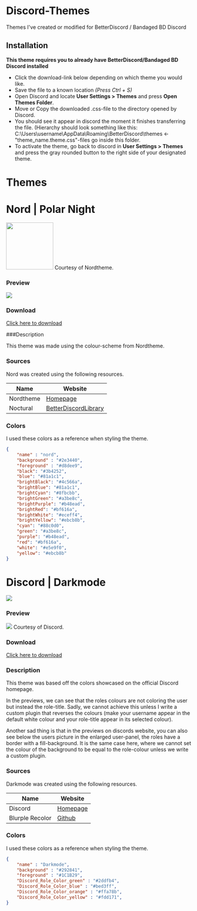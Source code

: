 # Discord-Themes

Themes I've created or modified for BetterDiscord / Bandaged BD Discord

## Installation
**This theme requires you to already have BetterDiscord/Bandaged BD Discord installed**
- Click the download-link below depending on which theme you would like.
- Save the file to a known location *(Press Ctrl + S)*
- Open Discord and locate **User Settings > Themes** and press **Open Themes Folder**.
- Move or Copy the downloaded .css-file to the directory opened by Discord.
- You should see it appear in discord the moment it finishes transferring the file. 
(Hierarchy should look something like this:
 C:\Users\username\AppData\Roaming\BetterDiscord\themes ← "theme_name.theme.css"-files go inside this folder.
- To activate the theme, go back to discord in **User Settings > Themes** and press the gray rounded button to the right side of your designated theme.

# Themes
# Nord | Polar Night
<img src="https://spectrum.imgix.net/communities/0f986bc0-0520-46d5-a57a-f845546f965f/7fc4712c-1e5a-423f-8418-2a0d0fca4762-nord-logo-avatar.png?w=256&h=256&dpr=2&auto=compress&expires=1592352000000&ixlib=js-1.3.0&s=d478c37b9717e9bb9754c9aae6fff065" width="128">
Courtesy of Nordtheme.

### Preview
<img src="https://sivert.xyz/wp-content/uploads/2020/07/discord-nord.png">

### Download
<a href="https://raw.githubusercontent.com/SivertGullbergHansen/Discord-Themes/master/themes/Nord.theme.css" download target="_blank">Click here to download</a>

###Description

This theme was made using the colour-scheme from Nordtheme.

### Sources

Nord was created using the following resources.

| Name | Website |
| ------ | ------ |
| Nordtheme | [Homepage](https://nordtheme.com/) |
| Noctural | [BetterDiscordLibrary](https://betterdiscordlibrary.com/themes/Nocturnal) |

### Colors

I used these colors as a reference when styling the theme.

```json
{
    "name" : "nord",
    "background" : "#2e3440",
    "foreground" : "#d8dee9",
    "black": "#3b4252",
    "blue": "#81a1c1",
    "brightBlack": "#4c566a",
    "brightBlue": "#81a1c1",
    "brightCyan": "#8fbcbb",
    "brightGreen": "#a3be8c",
    "brightPurple": "#b48ead",
    "brightRed": "#bf616a",
    "brightWhite": "#eceff4",
    "brightYellow": "#ebcb8b",
    "cyan": "#88c0d0",
    "green": "#a3be8c",
    "purple": "#b48ead",
    "red": "#bf616a",
    "white": "#e5e9f0",
    "yellow": "#ebcb8b"
}
```

# Discord | Darkmode
<img src="https://discord.com/assets/c01c644bc9fa2a28678ae2f44969d248.svg">

### Preview
<img src="https://sivert.xyz/wp-content/uploads/2021/02/forgottodeleteserverrulestextlmao.png">
Courtesy of Discord.

### Download
<a href="https://raw.githubusercontent.com/SivertGullbergHansen/Discord-Themes/master/themes/Nord.theme.css" download target="_blank">Click here to download</a>

### Description

This theme was based off the colors showcased on the official Discord homepage. 

In the previews, we can see that the roles colours are not coloring the user but instead the role-title. Sadly, we cannot achieve this unless I write a custom plugin that reverses the colours (make your username appear in the default white colour and your role-title appear in its selected colour).

Another sad thing is that in the previews on discords website, you can also see below the users picture in the enlarged user-panel, the roles have a border with a fill-background. It is the same case here, where we cannot set the colour of the background to be equal to the role-colour unless we write a custom plugin.

### Sources

Darkmode was created using the following resources.

| Name | Website |
| ------ | ------ |
| Discord | [Homepage](https://discord.com/) |
| Blurple Recolor | [Github](https://github.com/mwittrien/BetterDiscordAddons/tree/master/Themes/BlurpleRecolor) |

### Colors

I used these colors as a reference when styling the theme.

```json
{
    "name" : "Darkmode",
    "background" : "#292841",
    "foreground" : "#1C1B29",
    "Discord_Role_Color_green" : "#2ddfb4",
    "Discord_Role_Color_blue" : "#bed3ff",
    "Discord_Role_Color_orange" : "#ffa78b",
    "Discord_Role_Color_yellow" : "#fdd171",
}
```
